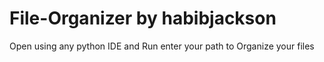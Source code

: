 # File-Organizer by habibjackson
Open using any python IDE and Run
enter your path to Organize your files
